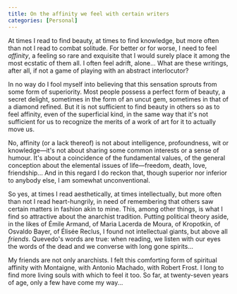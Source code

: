 ```yaml
---
title: On the affinity we feel with certain writers
categories: [Personal]
---
```


At times I read to find beauty, at times to find knowledge, but more often than
not I read to combat solitude. For better or for worse, I need to feel
*affinity*, a feeling so rare and exquisite that I would surely place it among
the most ecstatic of them all. I often feel adrift, alone... What are these
writings, after all, if not a game of playing with an abstract interlocutor? 

In no way do I fool myself into believing that this sensation sprouts from some
form of superiority. Most people possess a perfect form of beauty, a secret
delight, sometimes in the form of an uncut gem, sometimes in that of a diamond
refined. But it is not sufficient to find beauty in others so as to feel
affinity, even of the superficial kind, in the same way that it's not sufficient
for us to recognize the merits of a work of art for it to actually move us.

No, affinity (or a lack thereof) is not about intelligence, profoundness, wit or
knowledge—it's not about sharing some common interests or a sense of humour.
It's about a coincidence of the fundamental values, of the general conception
about the elemental issues of life—freedom, death, love, friendship... And in
this regard I do reckon that, though superior nor inferior to anybody else, I am
somewhat unconventional. 

So yes, at times I read aesthetically, at times intellectually, but more often
than not I read heart-hungrily, in need of remembering that others saw certain
matters in fashion akin to mine. This, among other things, is what I find so
attractive about the anarchist tradition. Putting political theory aside, in the
likes of Émile Armand, of Maria Lacerda de Moura, of Kropotkin, of Osvaldo
Bayer, of Élisée Reclus, I found not intellectual giants, but above all
*friends*. Quevedo's words are true: when reading, we listen with our eyes the
words of the dead and we converse with long gone spirits...

My friends are not only anarchists. I felt this comforting form of spiritual
affinity with Montaigne, with Antonio Machado, with Robert Frost. I long to find
more living souls with which to feel it too. So far, at twenty-seven years of
age, only a few have come my way...
















